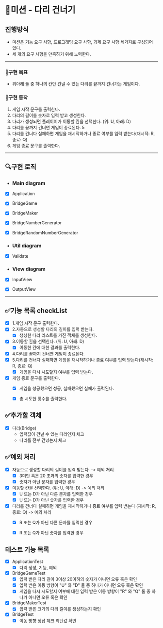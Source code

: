 # 🚀미션 - 다리 건너기

## 진행방식

- 미션은 기능 요구 사항, 프로그래밍 요구 사항, 과제 요구 사항 세가지로 구성되어 있다.
- 세 개의 요구 사항을 만족하기 위해 노력한다.

---

### 💙구현 목표

- 위아래 둘 중 하나의 칸만 건널 수 있는 다리를 끝까지 건너가는 게임이다.

### 📜구현 동작

1. 게임 시작 문구를 출력한다.
2. 다리의 길이를 숫자로 입력 받고 생성한다.
3. 다리가 생성되면 플레이어가 이동할 칸을 선택한다. (위: U, 아래: D)
4. 다리를 끝까지 건너면 게임이 종료된다. 5
5. 다리를 건너다 실패하면 게임을 재시작하거나 종료 여부를 입력 받는다(재시작: R, 종료: Q)
6. 게임 종료 문구를 출력한다.

---

## 🔍구현 로직

- ### Main diagram

- [x] Application
- [x] BridgeGame
- [x] BridgeMaker
- [x] BridgeNumberGenerator
- [x] BridgeRandomNumberGenerator


- ### Util diagram
- [x] Validate


- ### View diagram
- [x] InputView
- [x] OutputView


---

## ✅기능 목록 checkList

- [x] 1.게임 시작 문구 출력한다.
- [x] 2.자동으로 생성할 다리의 길이를 입력 받는다.
  - [x] 생성한 다리 리스트를 가진 객체를 생성한다.
- [x] 3.이동할 칸을 선택한다. (위: U, 아래: D)
  - [x] 이동한 칸에 대한 결과를 출력한다. 
- [x] 4.다리를 끝까지 건너면 게임이 종료된다.
- [x] 5.다리를 건너다 실패하면 게임을 재시작하거나 종료 여부를 입력 받는다(재시작: R, 종료: Q)
  - [x] 게임을 다시 시도할지 여부를 입력 받는다.
- [x] 게임 종료 문구를 출력한다.
  - [x] 게임을 성공했으면 성공, 실패했으면 실패가 출력된다.
  - [x] 총 시도한 횟수를 출력한다.


## ✅추가할 객체

- [x] 다리(Bridge)
  - 입력값이 건널 수 있는 다리인지 체크
  - 다리를 전부 건넜는지 체크


## ✅예외 처리

- [x] 자동으로 생성할 다리의 길이를 입력 받는다. -> 예외 처리
  - [x] 3미만 혹은 20 초과의 숫자를 입력한 경우
  - [x] 숫자가 아닌 문자를 입력한 경우
- [x] 이동할 칸을 선택한다. (위: U, 아래: D) -> 예외 처리
  - [x] U 또는 D가 아닌 다른 문자를 입력한 경우
  - [x] U 또는 D가 아닌 숫자를 입력한 경우
- [x] 다리를 건너다 실패하면 게임을 재시작하거나 종료 여부를 입력 받는다 (재시작: R, 종료: Q) -> 예외 처리
  - [x] R 또는 Q가 아닌 다른 문자를 입력한 경우
  - [x] R 또는 Q가 아닌 숫자를 입력한 경우


## 테스트 기능 목록

- [x] ApplicationTest
  - [x] 다리 생성, 기능, 예외
- [x] BridgeGameTest
  - [x] 입력 받은 다리 길이 3이상 20이하의 숫자가 아니면 오류 혹은 확인
  - [x] 입력 받은 이동 방향이 "U" 와 "D" 둘 중 하나가 아니면 오류 혹은 확인
  - [x] 게임을 다시 시도할지 여부에 대한 입력 받은 이동 방향이 "R" 와 "Q" 둘 중 하나가 아니면 오류 혹은 확인
- [x] BridgeMakerTest
  - [x] 입력 받은 크기의 다리 길이를 생성하는지 확인
- [x] BridgeTest
  - [x] 이동 방향 정답 체크 리턴값 확인